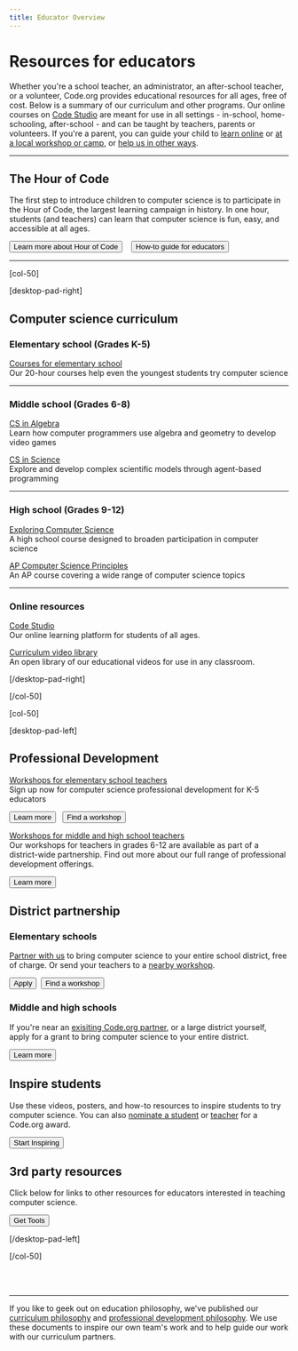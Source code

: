 ```yaml
---
title: Educator Overview
---
```


# Resources for educators

Whether you're a school teacher, an administrator, an after-school teacher, or a volunteer, Code.org provides educational resources for all ages, free of cost. Below is a summary of our curriculum and other programs. Our online courses on [Code Studio](http://studio.code.org) are meant for use in all settings - in-school, home-schooling, after-school - and can be taught by teachers, parents or volunteers. If you're a parent, you can guide your child to [learn online](/learn/beyond) or [at a local workshop or camp](/learn/local), or [help us in other ways](/help). 

---

## The Hour of Code
The first step to introduce children to computer science is to participate in the Hour of Code, the largest learning campaign in history. In one hour, students (and teachers) can learn that computer science is fun, easy, and accessible at all ages.

[<button>Learn more about Hour of Code</button>](http://hourofcode.com) &nbsp;&nbsp; [<button>How-to guide for educators</button>](http://hourofcode.com/resources/how-to)

---

[col-50]

[desktop-pad-right]

## Computer science curriculum

### Elementary school (Grades K-5)

[Courses for elementary school](/educate/k5/)
<br/>
Our 20-hour courses help even the youngest students try computer science 

---

### Middle school (Grades 6-8)

[CS in Algebra](/curriculum/algebra/)
<br/>
Learn how computer programmers use algebra and geometry to develop video games 

[CS in Science](/curriculum/science/)
<br/>
Explore and develop complex scientific models through agent-based programming 

---

### High school (Grades 9-12)
<a href="http://www.exploringcs.org" target="_blank">Exploring Computer Science</a>
<br/>
A high school course designed to broaden participation in computer science

[AP Computer Science Principles](/educate/csp)
<br/>
An AP course covering a wide range of computer science topics

---

### Online resources

[Code Studio](http://studio.code.org)
<br/>
Our online learning platform for students of all ages.

[Curriculum video library](/educate/videos)
<br/>
An open library of our educational videos for use in any classroom.

[/desktop-pad-right]

[/col-50]

[col-50]

[desktop-pad-left]

## Professional Development

[Workshops for elementary school teachers](/educate/k5)
<br/>
Sign up now for computer science professional development for K-5 educators

[<button>Learn more</button>](/educate/k5/) &nbsp;&nbsp;[<button>Find a workshop</button>](/professional-development-workshops)
<br/>

[Workshops for middle and high school teachers](/educate/professional-development)
<br/>
Our workshops for teachers in grades 6-12 are available as part of a district-wide partnership. Find out more about our full range of professional development offerings.

[<button>Learn more</button>](/educate/professional-development)


## District partnership

### Elementary schools 

[Partner with us](/k5-district-partnership) to bring computer science to your entire school district, free of charge. Or send your teachers to a [nearby workshop](/professional-development-workshops).

[<button>Apply</button>](/educate/k5-district-partnership)&nbsp;&nbsp;[<button>Find a workshop</button>](/professional-development-workshops)


### Middle and high schools 

If you're near an [exisiting Code.org partner](/educate/partner-districts), or a large district yourself, apply for a grant to bring computer science to your entire district.  

[<button>Learn more</button>](/district-partner)


## Inspire students
Use these videos, posters, and how-to resources to inspire students to try computer science. You can also [nominate a student](/sotw) or [teacher](/totm) for a Code.org award.

[<button>Start Inspiring</button>](/educate/inspire)



## 3rd party resources

Click below for links to other resources for educators interested in teaching computer science.

[<button>Get Tools</button>](/educate/3rdparty)

[/desktop-pad-left]

[/col-50]


<div style="clear:both"/>

<br/>
<br/>

---
If you like to geek out on education philosophy, we've published our [curriculum philosophy](/educate/curriculum-philosophy) and [professional development philosophy](/educate/professional-development-philosophy). We use these documents to inspire our own team's work and to help guide our work with our curriculum partners. 
